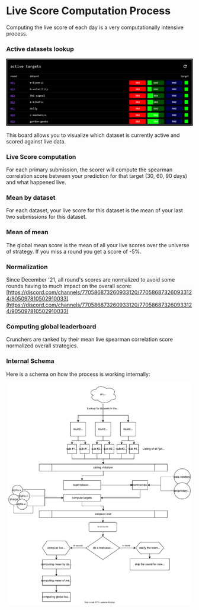 # Live Score Computation Process

Computing the live score of each day is a very computationally intensive process.

### Active datasets lookup

![](<../../.gitbook/assets/image (23) (2).png>)

This board allows you to visualize which dataset is currently active and scored against live data.

### Live Score computation

For each primary submission, the scorer will compute the spearman correlation score between your prediction for that target (30, 60, 90 days) and what happened live.

### Mean by dataset

For each dataset, your live score for this dataset is the mean of your last two submissions for this dataset.

### Mean of mean

The global mean score is the mean of all your live scores over the universe of strategy. If you miss a round you get a score of -5%.

### Normalization

Since December '21, all round's scores are normalized to avoid some rounds having to much impact on the overall score: [https://discord.com/channels/770586873260933120/770586873260933124/905097810502910033](https://discord.com/channels/770586873260933120/770586873260933124/905097810502910033)

### Computing global leaderboard

Crunchers are ranked by their mean live spearman correlation score normalized overall strategies.

### Internal Schema

Here is a schema on how the process is working internally:

![internal schema](../../.gitbook/assets/live-computer.drawio.svg)
